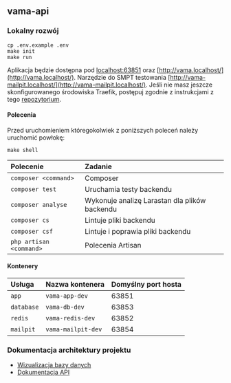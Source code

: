 ## vama-api
### Lokalny rozwój

```
cp .env.example .env
make init
make run
```
Aplikacja będzie dostępna pod [localhost:63851](localhost:63851) oraz [http://vama.localhost/](http://vama.localhost/). Narzędzie do SMPT testowania [http://vama-mailpit.localhost/](http://vama-mailpit.localhost/). Jeśli nie masz jeszcze skonfigurowanego środowiska Traefik, postępuj zgodnie z instrukcjami z tego [repozytorium](https://github.com/AutomaticCraftingTable/traefik-environment).

#### Polecenia
Przed uruchomieniem któregokolwiek z poniższych poleceń należy uruchomić powłokę:

```
make shell
```

| Polecenie               | Zadanie                                       |
|:------------------------|:----------------------------------------------|
| `composer <command>`    | Composer                                      |
| `composer test`         | Uruchamia testy backendu                      |
| `composer analyse`      | Wykonuje analizę Larastan dla plików backendu |
| `composer cs`           | Lintuje pliki backendu                        |
| `composer csf`          | Lintuje i poprawia pliki backendu             |
| `php artisan <command>` | Polecenia Artisan                             |

#### Kontenery
| Usługa     | Nazwa kontenera          | Domyślny port hosta             |
|:-----------|:-------------------------|:--------------------------------|
| `app`      | `vama-app-dev`           | 63851                           |
| `database` | `vama-db-dev`            | 63853                           |
| `redis`    | `vama-redis-dev`         | 63852                           |
| `mailpit`  | `vama-mailpit-dev`       | 63854                           |


### Dokumentacja architektury projektu
- [Wizualizacja bazy danych](https://dbdocs.io/embed/2b2f5860e9afda4487f342359136dcbd/09cf598f70774c1aa9a302b7974c7ffd)
- [Dokumentacja API](https://vama-api-doc.apidog.io)